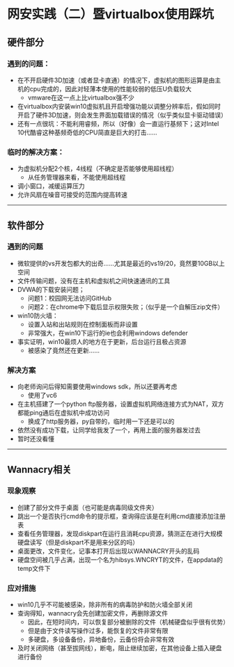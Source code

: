 # 网安实践（二）暨virtualbox使用踩坑
## 硬件部分
### 遇到的问题：
* 在不开启硬件3D加速（或者显卡直通）的情况下，虚拟机的图形运算是由主机的cpu完成的，因此对轻薄本使用的性能较弱的低压U负载较大
  * vmware在这一点上比virtualbox强不少
* 在virtualbox内安装win10虚拟机且开启增强功能以调整分辨率后，假如同时开启了硬件3D加速，则会发生界面加载错误的情况（似乎类似显卡驱动错误）
* 还有一点很坑：不能利用睿频，所以（好像）会一直运行基频下；这对Intel 10代酷睿这种基频奇低的CPU简直是巨大的打击……

### 临时的解决方案：
* 为虚拟机分配2个核，4线程（不确定是否能够使用超线程）
  * 从任务管理器来看，不能使用超线程
* 调小窗口，减缓运算压力
* 允许风扇在噪音可接受的范围内提高转速
---
## 软件部分
### 遇到的问题
* 微软提供的vs开发包都大的出奇……尤其是最近的vs19/20，竟然要10GB以上空间
* 文件传输问题，没有在主机和虚拟机之间快速通讯的工具
* DVWA的下载安装问题；
  * 问题1：校园网无法访问GitHub
  * 问题2：在chrome中下载后显示权限失败；（似乎是一个自解压zip文件）
* win10防火墙：
  * 设置入站和出站规则在控制面板而非设置
  * 非常强大，在win10下运行的ie也会利用windows defender
* 事实证明，win10最烦人的地方在于更新，后台运行且极占资源
  * 被感染了竟然还在更新……

### 解决方案
* 向老师询问后得知需要使用windows sdk，所以还要再考虑
    * 使用了vc6
* 在主机搭建了一个python ftp服务器，设置虚拟机网络连接方式为NAT，双方都能ping通后在虚拟机中成功访问
  * 换成了http服务器，py自带的，临时用一下还是可以的
* 依然没有成功下载，让同学给我发了一个，再用上面的服务器发过去
* 暂时还没看懂
---
## Wannacry相关
### 现象观察
* 创建了部分文件于桌面（也可能是病毒同级文件夹）
* 跳出一个是否执行cmd命令的提示框，查询得应该是在利用cmd直接添加注册表
* 查看任务管理器，发现diskpart在运行且消耗cpu资源，猜测正在进行大规模硬盘读写（但是diskpart不是用来分区的吗）
* 桌面更改，文件变化，记事本打开后出现以WANNACRY开头的乱码
* 硬盘空间被几乎占满，出现一个名为hibsys.WNCRYT的文件，在appdata的temp文件下
### 应对措施
* win10几乎不可能被感染，除非所有的病毒防护和防火墙全部关闭
* 查询得知，wannacry会先创建加密文件，再删除源文件
  * 因此，在短时间内，可以恢复部分被删除的文件（机械硬盘似乎很有优势）
  * 但是由于文件读写操作过多，能恢复的文件非常有限
  * 多硬盘，多设备备份，异地备份，云备份将会非常有效
* 及时关闭网络（甚至拔网线），断电，阻止继续加密，在其他设备上插入硬盘进行备份
